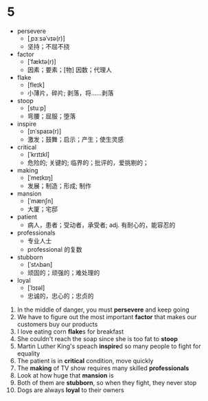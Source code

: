 # 5

- persevere
  - [ˌpɜːsəˈvɪə(r)] 
  - 坚持；不屈不挠
- factor
  - [ˈfæktə(r)] 
  - 因素；要素；[物] 因数；代理人
- flake
  - [fleɪk] 
  - 小薄片，碎片; 剥落，将……剥落
- stoop
  - [stuːp] 
  - 弯腰；屈服；堕落
- inspire
  - [ɪnˈspaɪə(r)] 
  - 激发；鼓舞；启示；产生；使生灵感
- critical
  - [ˈkrɪtɪkl] 
  - 危险的; 关键的; 临界的；批评的，爱挑剔的；
- making
  - [ˈmeɪkɪŋ]
  - 发展；制造；形成; 制作
- mansion
  - [ˈmænʃn] 
  - 大厦；宅邸
- patient
  - 病人，患者；受动者，承受者; adj. 有耐心的，能容忍的
- professionals
  - 专业人士
  - professional 的复数
- stubborn
  - [ˈstʌbən] 
  - 顽固的；顽强的；难处理的
- loyal
  - [ˈlɔɪəl] 
  - 忠诚的，忠心的；忠贞的

1. In the middle of danger, you must **persevere** and keep going
2. We have to figure out the most important **factor** that makes our customers buy our products
3. I love eating corn **flake**s for breakfast
4. She couldn't reach the soap since she is too fat to **stoop**
5. Martin Luther King's speach **inspire**d so many people to fight for equality
6. The patient is in **critical** condition, move quickly
7. The **making** of TV show requires many skilled **professionals**
8. Look at how huge that **mansion** is
9. Both of them are **stubborn**, so when they fight, they never stop
10. Dogs are always **loyal** to their owners
